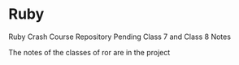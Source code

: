 # Ruby
Ruby Crash Course Repository
Pending Class 7 and Class 8 Notes

The notes of the classes of ror are in the project
